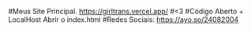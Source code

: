 #Meus Site Principal. https://girltrans.vercel.app/
#<3
#Código Aberto + LocalHost Abrir o index.html
#Redes Sociais: https://ayo.so/24082004

